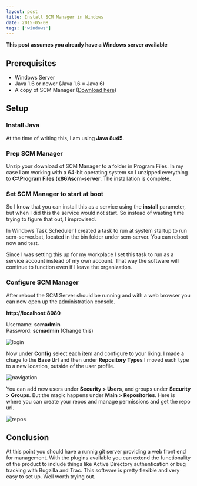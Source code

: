 ```yaml
---
layout: post
title: Install SCM Manager in Windows
date: 2015-05-08
tags: ['windows']
---
```


**This post assumes you already have a Windows server available**

## Prerequisites
- Windows Server
- Java 1.6 or newer (Java 1.6 = Java 6)
- A copy of SCM Manager ([Download here][2])

## Setup

### Install Java
At the time of writing this, I am using **Java 8u45**.  

### Prep SCM Manager
Unzip your download of SCM Manager to a folder in Program Files. In my case I am working with a 64-bit operating system so I unzipped everything to **C:\Program Files (x86)\scm-server**.  The installation is complete.  

### Set SCM Manager to start at boot
So I know that you can install this as a service using the **install** parameter, but when I did this the service would not start.  So instead of wasting time trying to figure that out, I improvised.  

In Windows Task Scheduler I created a task to run at system startup to run scm-server.bat, located in the bin folder under scm-server.  You can reboot now and test.

Since I was setting this up for my workplace I set this task to run as a service account instead of my own account.  That way the software will continue to function even if I leave the organization.  

### Configure SCM Manager
After reboot the SCM Server should be running and with a web browser you can now open up the administration console.

**http://localhost:8080**  

Username: **scmadmin**  
Password: **scmadmin**  (Change this)

![][i1]

Now under **Config** select each item and configure to your liking.  I made a chage to the **Base Url** and then under **Repository Types** I moved each type to a new location, outside of the user profile.

![][i2]

You can add new users under **Security > Users**, and groups under **Security > Groups**.  But the magic happens under **Main > Repositories**.  Here is where you can create your repos and manage permissions and get the repo url.

![][i3]

## Conclusion
At this point you should have a runnig git server providing a web front end for management.  With the plugins available you can extend the functionality of the product to include things like Active Directory authentication or bug tracking with Bugzilla and Trac.  This software is pretty flexible and very easy to set up. Well worth trying out.

[1]: https://www.scm-manager.org    "SCM Manager"
[2]: https://www.scm-manager.org/download/  "Download"

[i1]: https://vh4ksg-sn3302.files.1drv.com/y2p0AdelSlP7tH5Ttsi7YVpzH0H0iPel1Yn-giv8I-SYf7lnWVOAnvLsuX2trBG01vFW00T2pSLWikxIM18viv5Rcw2_Ku4IMiO2rgxkZKyyo2p5JFixjseBSGR9x0mzmEkEQ9RL1asvx85uUlgO9zuxPj7i-20UOwgBMlNgfXibfo/20150508_SCMManager_01.PNG  "login"
[i2]: https://vh4ksg-sn3302.files.1drv.com/y2pW0guN7N38Nc3rvPNVAmWfQi7zsktwJEyGSjKJuYC-LCaO2qsaGOdYyovdMFghUmfgson1L-DKGI-SQ6CNYrZClzZ7v1-CNm4SQFDANNoXKOpQE3Zr-Jetz7ChgYIFKS4l-Mq8OAoV15603CLCxkYv0ob7WxTdEfKeiqUN0w7dLg/20150508_SCMManager_03.PNG  "navigation"
[i3]: https://vh4ksg-sn3302.files.1drv.com/y2pq1OWC2OiBAiy6u64AdJFA-qiKZ9VM8Nin1mr1qj_dyigRGmylXcpVjN0eEGR1VlVxa_ECnUmVid32FTdgC-tWW-avH8gIBbVPPiPG7zNcOjZu0yrfFBA9iQGP_WI7hu8MTeg1I7Sa4dPj_TjPOse4xjVIgW7bfFzk8c-mKNbz0A/20150508_SCMManager_04.PNG  "repos"
